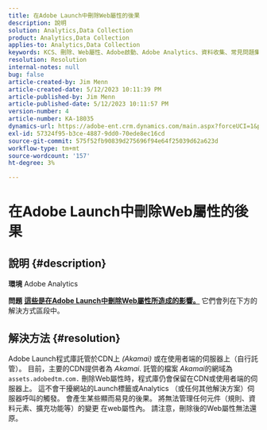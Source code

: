 ```yaml
---
title: 在Adobe Launch中刪除Web屬性的後果
description: 說明
solution: Analytics,Data Collection
product: Analytics,Data Collection
applies-to: Analytics,Data Collection
keywords: KCS、刪除、Web屬性、Adobe啟動、Adobe Analytics、資料收集、常見問題集
resolution: Resolution
internal-notes: null
bug: false
article-created-by: Jim Menn
article-created-date: 5/12/2023 10:11:39 PM
article-published-by: Jim Menn
article-published-date: 5/12/2023 10:11:57 PM
version-number: 4
article-number: KA-18035
dynamics-url: https://adobe-ent.crm.dynamics.com/main.aspx?forceUCI=1&pagetype=entityrecord&etn=knowledgearticle&id=7a507ef6-11f1-ed11-8849-6045bd006295
exl-id: 57324f95-b3ce-4887-9dd0-70ede8ec16cd
source-git-commit: 575f52fb90839d275696f94e64f25039d62a623d
workflow-type: tm+mt
source-wordcount: '157'
ht-degree: 3%

---
```


# 在Adobe Launch中刪除Web屬性的後果

## 說明 {#description}


<b>環境</b>
Adobe Analytics

<b>問題</b>
<u><b>這些是在Adobe Launch中刪除Web屬性所造成的影響。</b></u>
它們會列在下方的解決方式區段中。


## 解決方法 {#resolution}


Adobe Launch程式庫託管於CDN上 *(Akamai)* 或在使用者端的伺服器上（自行託管）。
目前，主要的CDN提供者為 *Akamai*.
託管的檔案 *Akamai*&#x200B;的網域為 `assets.adobedtm.com.` 刪除Web屬性時，程式庫仍會保留在CDN或使用者端的伺服器上。
這不會干擾網站的Launch標籤或Analytics （或任何其他解決方案）伺服器呼叫的觸發。
會產生某些顯而易見的後果。
將無法管理任何元件（規則、資料元素、擴充功能等）的變更 在web屬性內。
請注意，刪除後的Web屬性無法還原。
